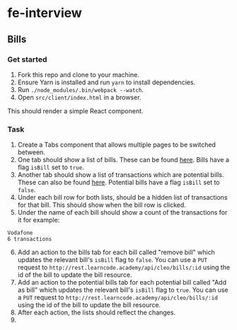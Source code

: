 # fe-interview
## Bills

### Get started
1. Fork this repo and clone to your machine.
2. Ensure Yarn is installed and run `yarn` to install dependencies.
3. Run `./node_modules/.bin/webpack --watch`.
4. Open `src/client/index.html` in a browser.

This should render a simple React component.

### Task

1. Create a Tabs component that allows multiple pages to be switched between.
2. One tab should show a list of bills. These can be found [here](http://rest.learncode.academy/api/cleo/bills/). Bills have a flag `isBill` set to `true`.
3. Another tab should show a list of transactions which are potential bills. These can also be found [here](http://rest.learncode.academy/api/cleo/bills/). Potential bills have a flag `isBill` set to `false`.
4. Under each bill row for both lists, should be a hidden list of transactions for that bill. This should show when the bill row is clicked.
5. Under the name of each bill should show a count of the transactions for it for example:
```
Vodafone
6 transactions
```
6. Add an action to the bills tab for each bill called "remove bill" which updates the relevant bill's `isBill` flag to `false`. You can use a `PUT` request to `http://rest.learncode.academy/api/cleo/bills/:id` using the id of the bill to update the bill resource.
7. Add an action to the potential bills tab for each potential bill called "Add as bill" which updates the relevant bill's `isBill` flag to `true`. You can use a `PUT` request to `http://rest.learncode.academy/api/cleo/bills/:id` using the id of the bill to update the bill resource.
8. After each action, the lists should reflect the changes.
9.
